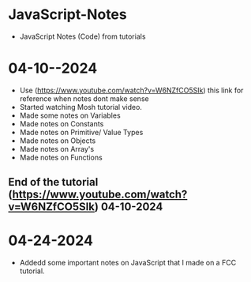 # JavaScript-Notes
 * JavaScript Notes (Code) from tutorials

# 04-10--2024

- Use (https://www.youtube.com/watch?v=W6NZfCO5SIk) this link for reference when notes dont make sense
- Started watching Mosh tutorial video.
- Made some notes on Variables
- Made notes on Constants
- Made notes on Primitive/ Value Types
- Made notes on Objects
- Made notes on Array's
- Made notes on Functions

## End of the tutorial (https://www.youtube.com/watch?v=W6NZfCO5SIk) 04-10-2024

# 04-24-2024

* Addedd some important notes on JavaScript that I made on a FCC tutorial.